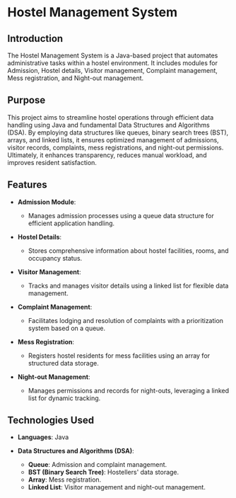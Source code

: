 # Hostel Management System

## Introduction

The Hostel Management System is a Java-based project that automates administrative tasks within a hostel environment. It includes modules for Admission, Hostel details, Visitor management, Complaint management, Mess registration, and Night-out management.

## Purpose

This project aims to streamline hostel operations through efficient data handling using Java and fundamental Data Structures and Algorithms (DSA). By employing data structures like queues, binary search trees (BST), arrays, and linked lists, it ensures optimized management of admissions, visitor records, complaints, mess registrations, and night-out permissions. Ultimately, it enhances transparency, reduces manual workload, and improves resident satisfaction.

## Features

- **Admission Module**:
  - Manages admission processes using a queue data structure for efficient application handling.

- **Hostel Details**:
  - Stores comprehensive information about hostel facilities, rooms, and occupancy status.

- **Visitor Management**:
  - Tracks and manages visitor details using a linked list for flexible data management.

- **Complaint Management**:
  - Facilitates lodging and resolution of complaints with a prioritization system based on a queue.

- **Mess Registration**:
  - Registers hostel residents for mess facilities using an array for structured data storage.

- **Night-out Management**:
  - Manages permissions and records for night-outs, leveraging a linked list for dynamic tracking.

## Technologies Used

- **Languages**: Java
  
- **Data Structures and Algorithms (DSA)**:
  - **Queue**: Admission and complaint management.
  - **BST (Binary Search Tree)**: Hostellers' data storage.
  - **Array**: Mess registration.
  - **Linked List**: Visitor management and night-out management.


